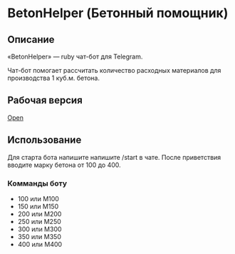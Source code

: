 # BetonHelper (Бетонный помощник)
## Описание
«BetonHelper» — ruby чат-бот для Telegram.

Чат-бот помогает рассчитать количество расходных материалов
для производства 1 куб.м. бетона.

## Рабочая версия
[Open](https://t.me/BetonHelperbot)



## Использование
Для старта бота напишите напишите /start в чате. После приветствия вводите марку бетона от 100 до 400.
### Комманды боту
* 100 или М100
* 150 или М150
* 200 или М200
* 250 или М250
* 300 или М300
* 350 или М350
* 400 или М400
